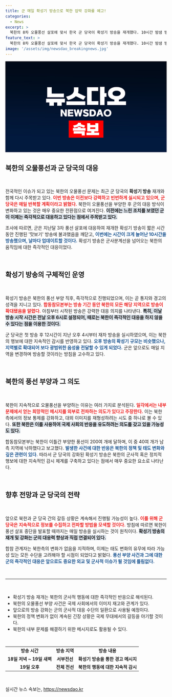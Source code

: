 ```yaml
---
title: 군 매일 확성기 방송으로 북한 압박 강화를 예고!
categories:
  - News
excerpt: >
  북한의 8차 오물풍선 살포에 맞서 한국 군 당국이 확성기 방송을 재개했다. 10시간 밤샘 방송과 이틀 연속의 강력한 대응은 긴장된 남북 관계를 더욱 부각시키고 있다. 북한의 향후 행동에 귀추가 주목된다.
feature_text: >
  북한의 8차 오물풍선 살포에 맞서 한국 군 당국이 확성기 방송을 재개했다. 10시간 밤샘 방송과 이틀 연속의 강력한 대응은 긴장된 남북 관계를 더욱 부각시키고 있다. 북한의 향후 행동에 귀추가 주목된다.
image: '/assets/img/newsdao_breakingnews.jpg'
---
```


<p><img src="/assets/img/newsdao_breakingnews.jpg" alt="pcversion 속보" /></p>

<h2 data-ke-size="size26">북한의 오물풍선과 군 당국의 대응</h2>

<p data-ke-size="size16">&nbsp;</p>

<p>전국적인 이슈가 되고 있는 북한의 오물풍선 문제는 최근 군 당국의 <b>확성기 방송</b> 재개와 함께 다시 주목받고 있다. <b><span style="color: #ee2323;">이번 방송은 이전보다 강력하고 빈번하게 실시되고 있으며, 군 당국은 매일 반복할 계획이라고 밝혔다.</span></b> 북한이 오물풍선을 부양한 후 군의 대응 방식이 변화하고 있는 것은 매우 중요한 전환점으로 여겨진다. <b><span style="background-color: #21538527;">이전에는 느린 조치를 보였던 군이 이제는 즉각적으로 대응하고 있다는 점에서 주목받고 있다.</span></b> </p>

<p>조사에 따르면, 군은 지난달 3차 풍선 살포에 대응하여 재개한 확성기 방송이 짧은 시간 동안 진행된 '맛보기' 방송에 불과했음을 깨닫고, <b><span style="color: #1a5490;">이번에는 시간이 크게 늘어난 10시간을 방송했으며, 날마다 업데이트할 것이다.</span></b> 확성기 방송은 군사분계선을 넘어오는 북한의 움직임에 대한 즉각적인 대응이었다.</p>

<p data-ke-size="size16">&nbsp;</p>

<h2 data-ke-size="size26">확성기 방송의 구체적인 운영</h2>

<p data-ke-size="size16">&nbsp;</p>

<p>확성기 방송은 북한의 풍선 부양 직후, 즉각적으로 진행되었으며, 이는 곧 통지와 경고의 성격을 지니고 있다. <b><span style="color: #ee2323;">합동참모본부는 방송 기간 동안 북한의 모든 해당 지역으로 방송이 확대됐음을 알렸다.</span></b> 아침부터 시작된 방송은 강력한 대응 의지를 나타낸다. <b><span style="background-color: #21538527;">특히, 이날 방송 시작 시간은 전날 오후 6시로 설정되어, 때로는 북한이 즉각적인 대응을 하지 않을 수 있다는 점을 이용한 것이다.</span></b></p>

<p>군 당국은 첫 방송 후 12시간이 지난 오후 4시부터 재차 방송을 실시하였으며, 이는 북한의 행보에 대한 지속적인 감시를 반영하고 있다. <b><span style="color: #1a5490;">오후 방송의 확성기 규모는 비슷했으나, 지역별로 확대되어 보다 광범위한 음성을 전달할 수 있게 되었다.</span></b> 군은 앞으로도 매일 지역을 변경하며 방송할 것이라는 방침을 고수하고 있다.</p>

<p data-ke-size="size16">&nbsp;</p>

<h2 data-ke-size="size26">북한의 풍선 부양과 그 의도</h2>

<p data-ke-size="size16">&nbsp;</p>

<p>북한이 지속적으로 오물풍선을 부양하는 이유는 여러 가지로 분석된다. <b><span style="color: #ee2323;">일각에서는 내부 문제에서 얻는 희망적인 메시지를 외부로 전파하는 의도가 있다고 주장한다.</span></b> 이는 북한 측에서의 정보 통제를 강화하고, 대외 이미지를 재형성하려는 시도 중 하나로 볼 수 있다. <b><span style="background-color: #21538527;">또한 북한은 이를 사용하여 국제 사회의 반응을 유도하려는 의도를 갖고 있을 가능성도 있다.</span></b></p>

<p>합동참모본부는 북한이 이틀간 부양한 풍선이 200여 개에 달하며, 이 중 40여 개가 남측 지역에 낙하했다고 보고했다. <b><span style="color: #1a5490;">발생한 사건에 대한 반응은 북한의 정책 및 태도 변화와 깊은 관련이 있다.</span></b> 따라서 군 당국의 강화된 확성기 방송은 북한의 군사적 혹은 정치적 행보에 대한 지속적인 감시 체계를 구축하고 있다는 점에서 매우 중요한 요소로 나타난다.</p>

<p data-ke-size="size16">&nbsp;</p>

<h2 data-ke-size="size26">향후 전망과 군 당국의 전략</h2>

<p data-ke-size="size16">&nbsp;</p>

<p>앞으로 북한과 군 당국 간의 갈등 상황은 계속해서 진행될 가능성이 높다. <b><span style="color: #ee2323;">이를 위해 군 당국은 지속적으로 정보를 수집하고 전파할 방법을 모색할 것이다.</span></b> 방침에 따르면 북한이 풍선 살포 중단을 발표할 때까지는 매일 방송을 실시하는 것이 원칙이다. <b><span style="background-color: #21538527;">확성기 방송의 재개 및 강화는 군의 대응력 향상과 직접 연결되어 있다.</span></b></p>

<p>합참 관계자는 북한측의 변화가 없음을 지적하며, 이제는 태도 변화의 유무에 따라 가능성 있는 모든 수단을 고려해야 할 시점이 되었다고 밝혔다. <b><span style="color: #1a5490;">풍선 부양 사건과 그에 대한 군의 즉각적인 대응은 앞으로도 중요한 외교 및 군사적 이슈가 될 것임에 틀림없다.</span></b> </p>

<p data-ke-size="size16">&nbsp;</p>

<hr>

<p data-ke-size="size16">&nbsp;</p>

<ul>
    <li>확성기 방송 재개는 북한의 군사적 행동에 대한 즉각적인 반응으로 해석된다.</li>
    <li>북한의 오물풍선 부양 사건은 국제 사회에서의 이미지 재고와 관계가 있다.</li>
    <li>앞으로의 방송 강화는 군의 군사적 대응 수단의 일환으로 사용될 예정이다.</li>
    <li>북한의 정책 변화가 없이 계속된 긴장 상황은 국제 무대에서의 갈등을 야기할 것이다.</li>
    <li>북한의 내부 문제를 해결하기 위한 메시지로도 활용될 수 있다.</li>
</ul>

<p data-ke-size="size16">&nbsp;</p>

<table style="width: 100%; border-collapse: collapse;">
    <tr>
        <td style="text-align: center; height: 17px;"><b>방송 시간</b></td>
        <td style="text-align: center; height: 17px;"><b>방송 지역</b></td>
        <td style="text-align: center; height: 17px;"><b>방송 내용</b></td>
    </tr>
    <tr>
        <td style="text-align: center; height: 17px;"><b>18일 저녁 ~ 19일 새벽</b></td>
        <td style="text-align: center; height: 17px;"><b>서부전선</b></td>
        <td style="text-align: center; height: 17px;"><b>확성기 방송을 통한 경고 메시지</b></td>
    </tr>
    <tr>
        <td style="text-align: center; height: 17px;"><b>19일 오후</b></td>
        <td style="text-align: center; height: 17px;"><b>전체 전선</b></td>
        <td style="text-align: center; height: 17px;"><b>북한의 행동에 대한 지속적 감시</b></td>
    </tr>
</table>

<p data-ke-size="size16">&nbsp;</p>
실시간 뉴스 속보는, <a href="https://newsdao.kr" rel="dofollow">https://newsdao.kr</a>


